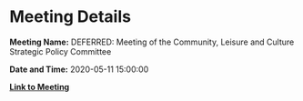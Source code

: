 # Meeting Details

**Meeting Name:** DEFERRED: Meeting of the Community, Leisure and Culture Strategic Policy Committee

**Date and Time:** 2020-05-11 15:00:00

**[Link to Meeting](https://www.limerick.ie/council/whats-on/meeting-community-leisure-and-culture-strategic-policy-committee-1)**
